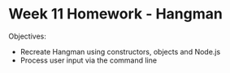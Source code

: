 # Week 11 Homework - Hangman
Objectives:  
- Recreate Hangman using constructors, objects and Node.js 
- Process user input via the command line